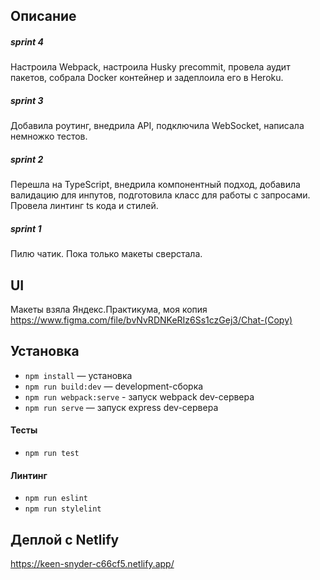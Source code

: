 ## Описание

##### sprint 4

Настроила Webpack, настроила Husky precommit, провела аудит пакетов, собрала Docker контейнер и задеплоила его в Heroku.

##### sprint 3

Добавила роутинг, внедрила API, подключила WebSocket, написала немножко тестов.

##### sprint 2

Перешла на TypeScript, внедрила компонентный подход, добавила валидацию для инпутов, подготовила класс для работы с запросами. Провела линтинг ts кода и стилей.

##### sprint 1

Пилю чатик. Пока только макеты сверстала.

## UI

Макеты взяла Яндекс.Практикума, моя копия https://www.figma.com/file/bvNvRDNKeRIz6Ss1czGej3/Chat-(Copy)

## Установка

- `npm install` — установка
- `npm run build:dev` — development-сборка
- `npm run webpack:serve` - запуск webpack dev-сервера
- `npm run serve` — запуск express dev-сервера

#### Тесты

- `npm run test`

#### Линтинг

- `npm run eslint`
- `npm run stylelint`

## Деплой с Netlify

https://keen-snyder-c66cf5.netlify.app/



